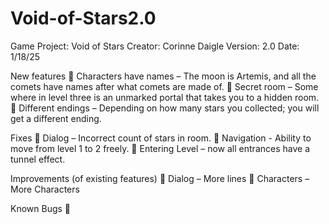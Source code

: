 # Void-of-Stars2.0

Game Project: Void of Stars
Creator: Corinne Daigle
Version: 2.0
Date: 1/18/25

New features
	Characters have names – The moon is Artemis, and all the comets have names after what comets are made of. 
	Secret room – Some where in level three is an unmarked portal that takes you to a hidden room. 
	Different endings – Depending on how many stars you collected; you will get a different ending. 

Fixes
	 Dialog – Incorrect count of stars in room.
	Navigation - Ability to move from level 1 to 2 freely. 
	Entering Level – now all entrances have a tunnel effect.

Improvements (of existing features)
	Dialog – More lines
	Characters – More Characters

Known Bugs
	


